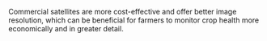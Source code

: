 Commercial satellites are more cost-effective and offer better image resolution, which can be beneficial for farmers to monitor crop health more economically and in greater detail.
